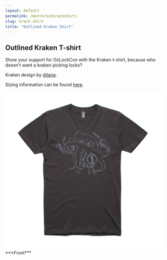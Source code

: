 ```yaml
---
layout: default
permalink: /merch/outkrackshirt/
slug: krack-shirt
title: "Outlined Kraken Shirt"
---
```


## Outlined Kraken T-shirt

Show your support for OzLockCon with the Kraken t-shirt, because who doesn't want a kraken picking locks?

Kraken design by [@lana](https://twitter.com/AlannahGuo).

Sizing information can be found [here](/sizing/).

 <img src="/images/merch/out_krack_front.png" alt="Front of Outlined Kraken" height = "500" />
 <br />
 ***Front***
